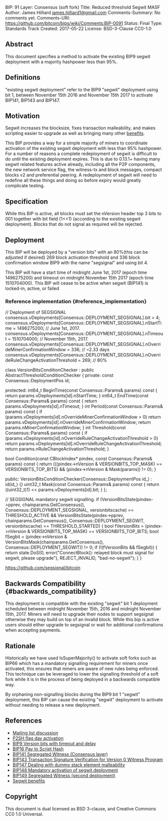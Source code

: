 BIP: 91
Layer: Consensus (soft fork)
Title: Reduced threshold Segwit MASF
Author: James Hilliard <james.hilliard1@gmail.com>
Comments-Summary: No comments yet.
Comments-URI: https://github.com/bitcoin/bips/wiki/Comments:BIP-0091
Status: Final
Type: Standards Track
Created: 2017-05-22
License: BSD-3-Clause
CC0-1.0

## Abstract

This document specifies a method to activate the existing BIP9 segwit
deployment with a majority hashpower less than 95%.

## Definitions

\"existing segwit deployment\" refer to the BIP9 \"segwit\" deployment
using bit 1, between November 15th 2016 and November 15th 2017 to
activate BIP141, BIP143 and BIP147.

## Motivation

Segwit increases the blocksize, fixes transaction malleability, and
makes scripting easier to upgrade as well as bringing many other
[benefits](https://bitcoincore.org/en/2016/01/26/segwit-benefits/).

This BIP provides a way for a simple majority of miners to coordinate
activation of the existing segwit deployment with less than 95%
hashpower. For a number of reasons a complete redeployment of segwit is
difficult to do until the existing deployment expires. This is due to
0.13.1+ having many segwit related features active already, including
all the P2P components, the new network service flag, the witness-tx and
block messages, compact blocks v2 and preferential peering. A
redeployment of segwit will need to redefine all these things and doing
so before expiry would greatly complicate testing.

## Specification

While this BIP is active, all blocks must set the nVersion header top 3
bits to 001 together with bit field (1\<\<1) (according to the existing
segwit deployment). Blocks that do not signal as required will be
rejected.

## Deployment

This BIP will be deployed by a \"version bits\" with an 80%(this can be
adjusted if desired) 269 block activation threshold and 336 block
confirmation window BIP9 with the name \"segsignal\" and using bit 4.

This BIP will have a start time of midnight June 1st, 2017 (epoch time
1496275200) and timeout on midnight November 15th 2017 (epoch time
1510704000). This BIP will cease to be active when segwit (BIP141) is
locked-in, active, or failed

### Reference implementation {#reference_implementation}

// Deployment of SEGSIGNAL
consensus.vDeployments[Consensus::DEPLOYMENT_SEGSIGNAL].bit = 4;
consensus.vDeployments[Consensus::DEPLOYMENT_SEGSIGNAL].nStartTime = 1496275200; // June 1st, 2017.
consensus.vDeployments[Consensus::DEPLOYMENT_SEGSIGNAL].nTimeout = 1510704000; // November 15th, 2017.
consensus.vDeployments[Consensus::DEPLOYMENT_SEGSIGNAL].nOverrideMinerConfirmationWindow = 336; // ~2.33 days
consensus.vDeployments[Consensus::DEPLOYMENT_SEGSIGNAL].nOverrideRuleChangeActivationThreshold = 269; // 80%

class VersionBitsConditionChecker : public AbstractThresholdConditionChecker {
private:
const Consensus::DeploymentPos id;

protected:
int64_t BeginTime(const Consensus::Params& params) const { return params.vDeployments[id].nStartTime; }
int64_t EndTime(const Consensus::Params& params) const { return params.vDeployments[id].nTimeout; }
int Period(const Consensus::Params& params) const {
if (params.vDeployments[id].nOverrideMinerConfirmationWindow > 0)
return params.vDeployments[id].nOverrideMinerConfirmationWindow;
return params.nMinerConfirmationWindow;
}
int Threshold(const Consensus::Params& params) const {
if (params.vDeployments[id].nOverrideRuleChangeActivationThreshold > 0)
return params.vDeployments[id].nOverrideRuleChangeActivationThreshold;
return params.nRuleChangeActivationThreshold;
}

bool Condition(const CBlockIndex* pindex, const Consensus::Params& params) const
{
return (((pindex->nVersion & VERSIONBITS_TOP_MASK) == VERSIONBITS_TOP_BITS) && (pindex->nVersion & Mask(params)) != 0);
}

public:
VersionBitsConditionChecker(Consensus::DeploymentPos id_) : id(id_) {}
uint32_t Mask(const Consensus::Params& params) const { return ((uint32_t)1) << params.vDeployments[id].bit; }
};

// SEGSIGNAL mandatory segwit signalling.
if (VersionBitsState(pindex->pprev, chainparams.GetConsensus(), Consensus::DEPLOYMENT_SEGSIGNAL, versionbitscache) == THRESHOLD_ACTIVE &&
VersionBitsState(pindex->pprev, chainparams.GetConsensus(), Consensus::DEPLOYMENT_SEGWIT,    versionbitscache) == THRESHOLD_STARTED)
{
bool fVersionBits = (pindex->nVersion & VERSIONBITS_TOP_MASK) == VERSIONBITS_TOP_BITS;
bool fSegbit = (pindex->nVersion & VersionBitsMask(chainparams.GetConsensus(), Consensus::DEPLOYMENT_SEGWIT)) != 0;
if (!(fVersionBits && fSegbit)) {
return state.DoS(0, error("ConnectBlock(): relayed block must signal for segwit, please upgrade"), REJECT_INVALID, "bad-no-segwit");
}
}

<https://github.com/segsignal/bitcoin>

## Backwards Compatibility {#backwards_compatibility}

This deployment is compatible with the existing \"segwit\" bit 1
deployment scheduled between midnight November 15th, 2016 and midnight
November 15th, 2017. Miners will need to upgrade their nodes to support
segsignal otherwise they may build on top of an invalid block. While
this bip is active users should either upgrade to segsignal or wait for
additional confirmations when accepting payments.

## Rationale

Historically we have used IsSuperMajority() to activate soft forks such
as BIP66 which has a mandatory signalling requirement for miners once
activated, this ensures that miners are aware of new rules being
enforced. This technique can be leveraged to lower the signalling
threshold of a soft fork while it is in the process of being deployed in
a backwards compatible way.

By orphaning non-signalling blocks during the BIP9 bit 1 \"segwit\"
deployment, this BIP can cause the existing \"segwit\" deployment to
activate without needing to release a new deployment.

## References

-   [Mailing list
discussion](https://lists.linuxfoundation.org/pipermail/bitcoin-dev/2017-March/013714.html)
-   [P2SH flag day
activation](https://github.com/bitcoin/bitcoin/blob/v0.6.0/src/main.cpp#L1281-L1283)
-   [BIP9 Version bits with timeout and
delay](bip-0009.mediawiki "wikilink")
-   [BIP16 Pay to Script Hash](bip-0016.mediawiki "wikilink")
-   [BIP141 Segregated Witness (Consensus
layer)](bip-0141.mediawiki "wikilink")
-   [BIP143 Transaction Signature Verification for Version 0 Witness
Program](bip-0143.mediawiki "wikilink")
-   [BIP147 Dealing with dummy stack element
malleability](bip-0147.mediawiki "wikilink")
-   [BIP148 Mandatory activation of segwit
deployment](bip-0148.mediawiki "wikilink")
-   [BIP149 Segregated Witness (second
deployment)](bip-0149.mediawiki "wikilink")
-   [Segwit
benefits](https://bitcoincore.org/en/2016/01/26/segwit-benefits/)

## Copyright

This document is dual licensed as BSD 3-clause, and Creative Commons CC0
1.0 Universal.
